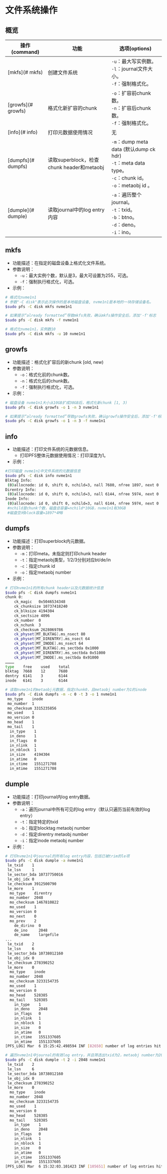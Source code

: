 # 文件系统操作

## 概览

| 操作(command)      | 功能                                      | 选项(options)                                                |
| ------------------ | ----------------------------------------- | ------------------------------------------------------------ |
| [mkfs](# mkfs)     | 创建文件系统                              | `-u`：最大写实例数。<br>`-l`：journal文件大小。<br>`-f`：强制格式化。 |
| [growfs](# growfs) | 格式化新扩容的chunk                       | `-o`：扩容前chunk数。<br>`-n`：扩容后chunk数。<br>`-f`：强制格式化。 |
| [info](# info)     | 打印元数据使用情况                        | 无                                                           |
| [dumpfs](# dumpfs) | 读取superblock，检查chunk header和metaobj | `-m`：dump meta data (默认dump ck hdr)<br>`-t`：meta data type。<br>`-c`：chunk id。<br>`-o`：metaobj id 。 |
| [dumple](# dumple) | 读取journal中的log entry内容              | `-a`：遍历整个journal。<br>`-t`：txid。<br>`-b`：btno。<br>`-d`：deno。<br>`-i`：ino。 |



## mkfs

- 功能描述：在指定的磁盘设备上格式化文件系统。
- 参数说明： 
  - `-u`：最大实例个数，默认是3，最大可设置为255，可选。
  - `-f`：强制执行格式化，可选。
- 示例：

```bash
# 格式化nvme1n1
# 参数"-C disk"表示此次操作的是本地磁盘设备, nvme1n1是本地的一块存储设备名。
$sudo pfs -C disk mkfs nvme1n1

# 如果提示“already formatted”导致mkfs失败，确认mkfs操作安全后，添加'-f'标志
$sudo pfs -C disk mkfs -f nvme1n1

# 格式化nvme1n1，实例数10
$sudo pfs -C disk mkfs -u 10 nvme1n1
```

## growfs

- 功能描述：格式化扩容后的新chunk [old, new)
- 参数说明： 
  - `-o`：格式化前的chunk数。
  - `-n`：格式化后的chunk数。
  - `-f`：强制执行格式化，可选。
- 示例：

```bash
# 磁盘设备 nvme1n1大小从10GB扩成30GB后，格式化新chunk [1, 3)
$sudo pfs -C disk growfs -o 1 -n 3 nvme1n1

# 如果提示“already formatted”导致growfs失败，确认growfs操作安全后，添加'-f'标志
$sudo pfs -C disk growfs -o 1 -n 3 -f nvme1n1
```

## info

- 功能描述：打印文件系统的元数据信息。 
  - 打印PFS整体元数据使用情况：打印深度为1。
- 示例：

```bash
#打印磁盘 nvme1n1中文件系统的元数据信息
$sudo pfs -C disk info nvme1n1
Blktag Info:
 (0)allocnode: id 0, shift 0, nchild=3, nall 7680, nfree 1897, next 0
Direntry Info:
 (0)allocnode: id 0, shift 0, nchild=3, nall 6144, nfree 5974, next 0
Inode Info:
 (0)allocnode: id 0, shift 0, nchild=3, nall 6144, nfree 5974, next 0
 #nchild是chunk个数，磁盘总容量=nchild*10GB，nvme1n1有30GB
 #磁盘空闲block容量=1897*4MB
```


## dumpfs

- 功能描述：打印superblock内元数据。
- 参数说明： 
  - `-m`：打印meta，未指定则打印chunk header
  - `-t`：指定metaobj类型，1/2/3分别对应bt/de/in
  - `-c`：指定chunk id
  - `-o`：指定metaobj number
- 示例：

```bash
# 打印nvme1n1的所有chunk header以及元数据统计信息
$sudo pfs -C disk dumpfs nvme1n1
chunk 0:
    ck_magic   0x5046534348
    ck_chunksize 10737418240
    ck_blksize 4194304
    ck_sectsize 4096
    ck_number  0
    ck_nchunk  3
    ck_checksum 2628069786
    ck_physet[MT_BLKTAG].ms_nsect 80
    ck_physet[MT_DIRENTRY].ms_nsect 64
    ck_physet[MT_INODE].ms_nsect 64
    ck_physet[MT_BLKTAG].ms_sectbda 0x1000
    ck_physet[MT_DIRENTRY].ms_sectbda 0x51000
    ck_physet[MT_INODE].ms_sectbda 0x91000
…………
type    free    used    total
blktag  7668    12      7680
dentry  6141    3       6144
inode   6141    3       6144

# 读取nvme1n1的metaobj元数据，指定chunk0，且metaobj number为1的inode
$sudo pfs -C disk dumpfs -m -c 0 -t 3 -o 1 nvme1n1
 mo_type    inode
 mo_number  1
 mo_checksum 3315235856
 mo_used    1
 mo_version 0
 mo_head    1
 mo_tail    1
  in_type    1
  in_deno    1
  in_flags   0
  in_nlink   1
  in_nblock  1
  in_size    4194304
  in_atime   0
  in_ctime   1551271708
  in_mtime   1551271708
```

## dumple

- 功能描述：打印journal内log entry数据。
- 参数说明： 
  - `-a`：遍历journal中所有可见的log entry（默认只遍历当前有效的log entry）
  - `-t`：指定特定的txid
  - `-b`：指定blocktag metaobj number
  - `-d`：指定direntry metaobj number
  - `-i`：指定inode metaobj number
- 示例：

```bash
# 打印nvme1n1中journal的所有log entry内容，包括已被trim的le项
$sudo pfs -C disk dumple -a nvme1n1
 le_txid    1
 le_lsn     1
 le_sector_bda 10737750016
 le_obj_idx 0
 le_checksum 3912500790
 le_more    1
  mo_type    direntry
  mo_number  2048
  mo_checksum 1467810822
  mo_used    1
  mo_version 0
  mo_next    0
  mo_prev    2
    de_dirino  0
    de_ino     2048
    de_name    largefile
...
 le_txid    2
 le_lsn     6
 le_sector_bda 10738012160
 le_obj_idx 0
 le_checksum 278390252
 le_more    0
  mo_type    inode
  mo_number  2048
  mo_checksum 3233154735
  mo_used    1
  mo_version 0
  mo_head    528385
  mo_tail    528385
    in_type    1
    in_deno    2048
    in_flags   0
    in_nlink   1
    in_nblock  1
    in_size    0
    in_atime   0
    in_ctime   1551337605
    in_mtime   1551337605
[PFS_LOG] Mar  6 15:25:42.498594 INF [82650] number of log entries hit: 6 / 2097152 (all in journal)

# 遍历nvme1n1中journal的有效log entry，并且筛选出txid为2，metaobj number为2048的inode的le项
$sudo pfs -C disk dumple -t 2 -i 2048 nvme1n1
 le_txid    2
 le_lsn     6
 le_sector_bda 10738012160
 le_obj_idx 0
 le_checksum 278390252
 le_more    0
  mo_type    inode
  mo_number  2048
  mo_checksum 3233154735
  mo_used    1
  mo_version 0
  mo_head    528385
  mo_tail    528385
    in_type    1
    in_deno    2048
    in_flags   0
    in_nlink   1
    in_nblock  1
    in_size    0
    in_atime   0
    in_ctime   1551337605
    in_mtime   1551337605
[PFS_LOG] Mar  6 15:32:03.101423 INF [105651] number of log entries hit: 1 / 6 (valid)
```
